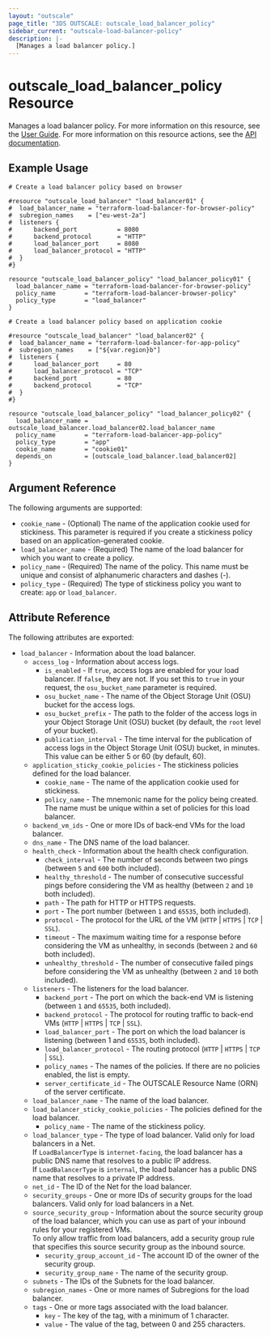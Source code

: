 ```yaml
---
layout: "outscale"
page_title: "3DS OUTSCALE: outscale_load_balancer_policy"
sidebar_current: "outscale-load-balancer-policy"
description: |-
  [Manages a load balancer policy.]
---
```


# outscale_load_balancer_policy Resource

Manages a load balancer policy.
For more information on this resource, see the [User Guide](https://wiki.outscale.net/display/EN/About+Load+Balancers).
For more information on this resource actions, see the [API documentation](https://docs.outscale.com/api#3ds-outscale-api-loadbalancerpolicy).

## Example Usage

```hcl
# Create a load balancer policy based on browser

#resource "outscale_load_balancer" "load_balancer01" {
#  load_balancer_name = "terraform-load-balancer-for-browser-policy"
#  subregion_names    = ["eu-west-2a"]
#  listeners {
#      backend_port           = 8080
#      backend_protocol       = "HTTP"  
#      load_balancer_port     = 8080
#      load_balancer_protocol = "HTTP"
#  }
#}

resource "outscale_load_balancer_policy" "load_balancer_policy01" {
  load_balancer_name = "terraform-load-balancer-for-browser-policy"
  policy_name        = "terraform-load-balancer-browser-policy"
  policy_type        = "load_balancer"
}

# Create a load balancer policy based on application cookie

#resource "outscale_load_balancer" "load_balancer02" {
#  load_balancer_name = "terraform-load-balancer-for-app-policy"
#  subregion_names    = ["${var.region}b"]
#  listeners {
#      load_balancer_port     = 80
#      load_balancer_protocol = "TCP"
#      backend_port           = 80
#      backend_protocol       = "TCP"
#  }
#}

resource "outscale_load_balancer_policy" "load_balancer_policy02" {
  load_balancer_name = outscale_load_balancer.load_balancer02.load_balancer_name
  policy_name        = "terraform-load-balancer-app-policy"
  policy_type        = "app"
  cookie_name        = "cookie01"
  depends_on         = [outscale_load_balancer.load_balancer02]
}
```

## Argument Reference

The following arguments are supported:

* `cookie_name` - (Optional) The name of the application cookie used for stickiness. This parameter is required if you create a stickiness policy based on an application-generated cookie.
* `load_balancer_name` - (Required) The name of the load balancer for which you want to create a policy.
* `policy_name` - (Required) The name of the policy. This name must be unique and consist of alphanumeric characters and dashes (-).
* `policy_type` - (Required) The type of stickiness policy you want to create: `app` or `load_balancer`.

## Attribute Reference

The following attributes are exported:

* `load_balancer` - Information about the load balancer.
  * `access_log` - Information about access logs.
      * `is_enabled` - If `true`, access logs are enabled for your load balancer. If `false`, they are not. If you set this to `true` in your request, the `osu_bucket_name` parameter is required.
      * `osu_bucket_name` - The name of the Object Storage Unit (OSU) bucket for the access logs.
      * `osu_bucket_prefix` - The path to the folder of the access logs in your Object Storage Unit (OSU) bucket (by default, the `root` level of your bucket).
      * `publication_interval` - The time interval for the publication of access logs in the Object Storage Unit (OSU) bucket, in minutes. This value can be either 5 or 60 (by default, 60).
  * `application_sticky_cookie_policies` - The stickiness policies defined for the load balancer.
      * `cookie_name` - The name of the application cookie used for stickiness.
      * `policy_name` - The mnemonic name for the policy being created. The name must be unique within a set of policies for this load balancer.
  * `backend_vm_ids` - One or more IDs of back-end VMs for the load balancer.
  * `dns_name` - The DNS name of the load balancer.
  * `health_check` - Information about the health check configuration.
      * `check_interval` - The number of seconds between two pings (between `5` and `600` both included).
      * `healthy_threshold` - The number of consecutive successful pings before considering the VM as healthy (between `2` and `10` both included).
      * `path` - The path for HTTP or HTTPS requests.
      * `port` - The port number (between `1` and `65535`, both included).
      * `protocol` - The protocol for the URL of the VM (`HTTP` \| `HTTPS` \| `TCP` \| `SSL`).
      * `timeout` - The maximum waiting time for a response before considering the VM as unhealthy, in seconds (between `2` and `60` both included).
      * `unhealthy_threshold` - The number of consecutive failed pings before considering the VM as unhealthy (between `2` and `10` both included).
  * `listeners` - The listeners for the load balancer.
      * `backend_port` - The port on which the back-end VM is listening (between `1` and `65535`, both included).
      * `backend_protocol` - The protocol for routing traffic to back-end VMs (`HTTP` \| `HTTPS` \| `TCP` \| `SSL`).
      * `load_balancer_port` - The port on which the load balancer is listening (between 1 and `65535`, both included).
      * `load_balancer_protocol` - The routing protocol (`HTTP` \| `HTTPS` \| `TCP` \| `SSL`).
      * `policy_names` - The names of the policies. If there are no policies enabled, the list is empty.
      * `server_certificate_id` - The OUTSCALE Resource Name (ORN) of the server certificate.
  * `load_balancer_name` - The name of the load balancer.
  * `load_balancer_sticky_cookie_policies` - The policies defined for the load balancer.
      * `policy_name` - The name of the stickiness policy.
  * `load_balancer_type` - The type of load balancer. Valid only for load balancers in a Net.<br />
If `LoadBalancerType` is `internet-facing`, the load balancer has a public DNS name that resolves to a public IP address.<br />
If `LoadBalancerType` is `internal`, the load balancer has a public DNS name that resolves to a private IP address.
  * `net_id` - The ID of the Net for the load balancer.
  * `security_groups` - One or more IDs of security groups for the load balancers. Valid only for load balancers in a Net.
  * `source_security_group` - Information about the source security group of the load balancer, which you can use as part of your inbound rules for your registered VMs.<br />
To only allow traffic from load balancers, add a security group rule that specifies this source security group as the inbound source.
      * `security_group_account_id` - The account ID of the owner of the security group.
      * `security_group_name` - The name of the security group.
  * `subnets` - The IDs of the Subnets for the load balancer.
  * `subregion_names` - One or more names of Subregions for the load balancer.
  * `tags` - One or more tags associated with the load balancer.
      * `key` - The key of the tag, with a minimum of 1 character.
      * `value` - The value of the tag, between 0 and 255 characters.


